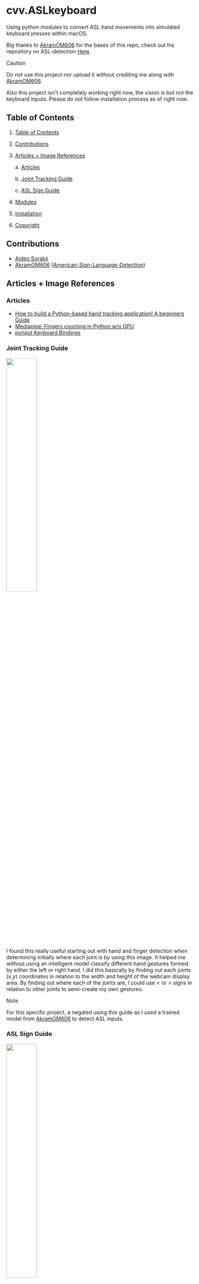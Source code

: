 # cvv.ASLkeyboard
Using python modules to convert ASL hand movements into simulated keyboard presses within macOS.

Big thanks to [AkramOM606](https://github.com/AkramOM606) for the bases of this repo, check out his repository on ASL-detection [Here](https://github.com/AkramOM606/American-Sign-Language-Detection/tree/main).

> [!CAUTION]
> Do not use this project nor upload it without crediting me along with [AkramOM606](https://github.com/AkramOM606).
>
> Also this project isn't completely working right now, the vision is but not the keyboard inputs. Please do not follow installation process as of right now.

## Table of Contents
1. [Table of Contents](#table-of-contents)
2. [Contributions](#Contributions)
3. [Articles + Image References](#articles--image-references)

      a. [Articles](#articles) 

      b. [Joint Tracking Guide](#joint-tracking-guide)

      c. [ASL Sign Guide](#asl-sign-guide)
4. [Modules](#modules)
5. [Installation](#installation)
6. [Copyright](#copyright)

## Contributions
- [Aiden Sorabji](https://github.com/aidensorabji)
- [AkramOM606](https://github.com/AkramOM606) ([American-Sign-Language-Detection](https://github.com/AkramOM606/American-Sign-Language-Detection/tree/main))

## Articles + Image References
### Articles
- [How to build a Python-based hand tracking application! A beginners Guide](https://medium.com/@luca733/python-based-hand-tracking-application-c3bab8481146)
- [Mediapipe: Fingers counting in Python w/o GPU](https://medium.com/analytics-vidhya/mediapipe-fingers-counting-in-python-w-o-gpu-f9494439090c)
- [pynput Keyboard Bindings](https://pynput.readthedocs.io/en/latest/keyboard.html#pynput.keyboard.Key)

### Joint Tracking Guide
<p align="left">
   <img src="https://raw.githubusercontent.com/AidenSorabji/cvv.Keyboard/refs/heads/main/images/joint-reference.webp" width="40%">
</p>

I found this really useful starting out with hand and finger detection when determining initially where each joint is by using this image. It helped me  without using an intelligent model classify different hand gestures formed by either the left or right hand. I did this basically by finding out each joints (x,y) coordinates in relation to the width and height of the webcam display area. By finding out where each of the joints are, I could use < or > signs in relation to other joints to semi-create my own gestures. 

> [!NOTE]  
> For this specific project, a negated using this guide as I used a trained model from [AkramOM606](https://github.com/AkramOM606) to detect ASL inputs.

### ASL Sign Guide
<p align="left">
   <img src="https://github.com/AidenSorabji/cvv.Keyboard/blob/main/images/asl-reference.jpg?raw=true" width="40%">
</p>

Pretty helpful reference of ASL signs of the alphabet.

## Modules
- [OpenCV](https://pypi.org/project/opencv-python/)
- [mediapipe](https://github.com/google/mediapipe)
- [TenserFlow](https://www.tensorflow.org)
- [Pillow](https://python-pillow.org)
- [Numpy](https://numpy.org)
- [Pandas](https://pandas.pydata.org)
- [Seaborn](https://seaborn.pydata.org)
- [Scikit-learn](https://scikit-learn.org/stable/)
- [Matplotlib](https://matplotlib.org)
- [pynput](https://pynput.readthedocs.io/en/latest/)

## Installation
1. Clone the repository
```
git clone https://github.com/aidensorabji/cvv.Keyboard
cd cvv.Keyboard
```
2. Insure that you have the dependencies installed. If not, run the following command
```
pip install -r requirements.text
```
3. Run main python file
```
python main.py
```
> [!IMPORTANT]
> If you get an error stating: ```Module not found - "No module named"```, try creating a virtual environment (preferably a ```.venv```), then installing the dependencies and re-running ```main.py```. 

> [!NOTE]  
> It's recommended to use a virtual environment (```.venv```) when running this repo to minimize module clashing errors.

## Copyright 
MIT License

Copyright (c) 2024 Aiden Sorabji

Permission is hereby granted, free of charge, to any person obtaining a copy of this software and associated documentation files (the "Software"), to deal in the Software without restriction, including without limitation the rights to use, copy, modify, merge, publish, distribute, sublicense, and/or sell copies of the Software, and to permit persons to whom the Software is furnished to do so, subject to the following conditions:

The above copyright notice and this permission notice shall be included in all copies or substantial portions of the Software.

THE SOFTWARE IS PROVIDED "AS IS", WITHOUT WARRANTY OF ANY KIND, EXPRESS OR IMPLIED, INCLUDING BUT NOT LIMITED TO THE WARRANTIES OF MERCHANTABILITY, FITNESS FOR A PARTICULAR PURPOSE AND NONINFRINGEMENT. IN NO EVENT SHALL THE AUTHORS OR COPYRIGHT HOLDERS BE LIABLE FOR ANY CLAIM, DAMAGES OR OTHER LIABILITY, WHETHER IN AN ACTION OF CONTRACT, TORT OR OTHERWISE, ARISING FROM, OUT OF OR IN CONNECTION WITH THE SOFTWARE OR THE USE OR OTHER DEALINGS IN THE SOFTWARE.